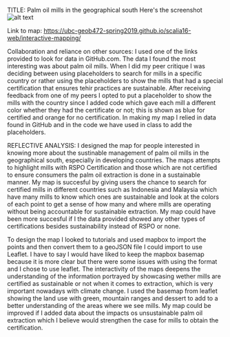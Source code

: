 TITLE: Palm oil mills in the geographical south 
Here's the screenshot
![alt text](https://github.com/UBC-GEOB472-Spring2019/scalia16-web/blob/master/interactive-mapping/Screenshot-map.jpg)

Link to map:  https://ubc-geob472-spring2019.github.io/scalia16-web/interactive-mapping/

Collaboration and reliance on other sources: 
I used one of the links provided to look for data in GitHub.com. The data I found the most interesting was about palm oil mills. When I did my peer critique I was deciding between using placeholders to search for mills in a specific country or rather using the placeholders to show the mills that had a special certification that ensures tehir practices are sustainable. After receiving feedback from one of my peers I opted to put a placeholder to show the mills with the country since I added code which gave each mill a different color whether they had the certificate or not; this is shown as blue for certified and orange for no certification. In making my map I relied in data found in GitHub and in the code we have used in class to add the placeholders. 

REFLECTIVE ANALYSIS:
I designed the map for people interested in knowing more about the sustinable management of palm oil mills in the geographical south, especially in developing countries. The maps attempts to highlight mills with RSPO Certification and those which are not certified to ensure consumers the palm oil extraction is done in a sustainable manner. My map is succesful by giving users the chance to search for certified mills in different countries such as Indonesia and Malaysia which have many mills to know which ones are sustainable and look at the colors of each point to get a sense of how many and where mills are operating without being accountable for sustainable extraction. My map could have been more succesful if I the data provided showed any other types of certifications besides sustainability instead of RSPO or none. 


To design the map I looked to tutorials and used mapbox to import the points and then convert them to a geoJSON file I could import to use Leaflet. I have to say I would have liked to keep the mapbox basemap because it is more clear but there were some issues with using the format and I chose to use leaflet. The interactivity of the maps deepens the understanding of the information portrayed by showcasing wether mills are certified as sustainable or not when it comes to extraction, which is very important nowadays with climate change. I used the basemap from leaflet showing the land use with green, mountain ranges and dessert to add to a better understanding of the areas where we see mills. My map could be improved if I added data about the impacts os unsustainable palm oil extraction which I believe would strengthen the case for mills to obtain the certification. 
